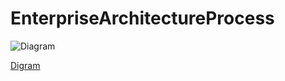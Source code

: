 # EnterpriseArchitectureProcess

![Diagram](http://jrllamocap.github.io/EnterpriseArchitectureProcess/EA.drawio)

[Digram](https://viewer.diagrams.net/?highlight=0000ff&nav=1&title=EA.drawio#R7L1Zt6tIjjD6a%2FKxezFjHpmNmWfjl7uYwczz8Osv7H3G7cyq7K6sPNXf2j5n20hEiEChUEgKBfwG09XK936byU0Ul79BQLT%2BBjO%2FQRCEQtBv538g2t4xIAZ%2BwaR9Hn3BfUeY%2BR5%2FQQJfsFMexcNPBcemKce8%2FRkZNnUdh%2BNPOL%2Fvm%2BXnYklT%2FnzV1k%2FjF4QZ%2BuUr1s2jMfuCBQHg%2B4lrnKfZl0tf0C8nKv9r4S%2BIIfOjZvkBBbO%2FwXTfNOP7UbXScXly7ytf3utxf3D2W8P6uB7%2FTIWHbO7joG7y4Bc0bVK7Rzf%2FBb9Tmf1y%2BnLD5MM22C8tHrevbOibqY7ikxL4G0wtWT7GZuuH59nl6PkDl41V%2BeV02%2BT1%2BMZ3lDr%2BH82igf8GIPQ39CBFf8e8IPCPGPAj%2FEIEfEG8EIE%2Bwi9EXhEvROCP8Esd%2BAXxQgT5CL8QQV4QL0Re4Bci6AvihQj2EX4hgr0gXojgH%2BEXIq9VXjCXj%2FALkcsL4oUI8RF%2BIUK8IH4k8iadB%2FZHzAsC%2F4gBP8IvRMAXxAsR6CP8QuQV8UIE%2Fgi%2F1IFfEC9EkI%2FwCxHkBfFC5AV%2BIYK%2BIF6IYB%2FhFyLYC%2BKFCP4RfiHyWuUFc%2FkIvxC5vCBeiBAf4RcixAviA5E3UftJh37BvCDwjxjwI%2FxCBHxBvBCBPsIvRF4RL0Tgj%2FBLHfgF8UIE%2BQi%2FEEFeEC9EXuAXIugL4oUI9hF%2BIYK9IF6I4B%2FhFyKvVV4wl4%2FwC5HLC%2BKFCPERfiFCvCB%2BR4eCP2JeEPhHDPgRfiECviBeiEAf4Rcir4gXIvBH%2BKUO%2FIJ4IYJ8hF%2BIIC%2BIFyIv8AsR9AXxQgT7CL8QwV4QL0Twj%2FALkdcqL5jLR%2FiFyOUF8UKE%2BAi%2FECFeEN%2BJHP9hao77MT8se7LM0%2FqwTsfmtFuTph7NL4buabwOY98UMd2UTf9m%2BsLY2%2BcsmZflD%2FgEPf99ofAD%2Fv3zlfK7QwPiB%2FzF1D5aEa9%2FaMOD3zyDw6eKmyoe%2B%2B0o8qUC%2FNW7%2BOJO%2FRfxBV6%2B%2BybwV9ck%2B8EtAS9fkP4Xfyj9Rvu7y3AcfPEa%2FgceBPLiK8TR4UF9AZt%2BzJq0qf2S%2FY6lvnsTwAF9LyM1Z5e8dcMzHsftC%2Ff8aWx%2B9jDiNR%2FvZ%2FW3AfYOez%2BcY9YvtN%2BA7StQHzd8%2FxHw3mng6FfE94pv0NeaP3QlBH7ryvNG%2F3FHHnxppj6M%2FwH%2FLl%2BcWr9P4%2FEflDtE6Hclo49Lf8znnxvyl%2Fcy%2Bot7%2BV%2FuY%2FT%2FRB9ffmUfYy%2BxgIOuH%2Fmj%2F4s7H%2F9xiAP%2Fu%2B7%2FJ50f%2BUP2Lbzx%2B4r7b5UECP6VkoD%2Fyg4Hf%2Bzs%2F0b%2F3u7Gfk13I38w7f893X15Gfh8Pl6n4DMK%2BBkF%2FIwCfkYBP2I%2Bo4CfUcDfPqOAn1HAzyjgZxTwuw79vxkFrPIoenNg%2FpZA4A%2BRhX8pEIj8HAcEsdc44LeQ349xwK%2Fl%2FnIfgvgVLuNHR%2F27O%2FhjTO9b1OAfOIR%2Foc%2F3NcHlPzyi9zXB5sfUj%2Fo3Gv6NBMt8yIczaSd%2B%2B2rjo5fqMD%2Ba8EvjQP%2BDKNABaHGfH5yK%2B4%2BhAvA%2FMzL0p8UG%2FrViA76IzTXue7%2FKjzv2jxPT4EfHL1Ye90AF%2FXGUnkcHS86zTO6nR%2BFTlABK%2B6Xy9FOYCf7w%2BfXi9RdHov60eCH%2FauTxrSp5iMT2Q4EvwaDvlLUT8X0%2BI%2BAPExqCfhDVd4rfBfdb0%2F4FWYZeZNkkX2RyyPz2PJyqkgzHc3L%2FZkNIfhCXWjPkY96ctkTQjGNT%2FeFS4w9S2ExjmdeHdfE1a%2FGPVyD%2BJTvhha%2F47y0Y%2Fo12Agj%2F2knkr1gvRH%2FhUhKI%2F8lx%2FEeC8TdNE796Wfhf7uT%2F0aLwX24M%2FOle%2FrXGwC9eFobxv2Aw%2F1%2Fo5V%2B6Lgxiv7iX%2F%2B19%2FAZ9tOj%2BIzqe%2BKUdj7%2FYR0bcnuZO0%2BfNccI5bf5Xr%2FBzmfAj%2FLlM%2BLlM%2BBH%2BXCb8XCb8XCb8XCb8XCb8QYd%2BLhN%2BLhN%2BLhP%2BZeE%2F%2BOvm4y%2Fhv2%2Frhj%2BE%2F6Df2y%2Fwtdxf71O8Jhv%2B7FNozTD%2B16dj8elY%2FPbpWHw6Fp%2BOxadj8R3z6Vh8OhafjsWnY%2FHpWPynORbY1ySCX%2BdY%2FJIMxP%2BQFad%2FvpCE%2FIsLSb%2BftoN9yEP9JhZfSbwvhX2p9aGH%2F4IMnm%2FP1vpP2KmI%2F3v2Kv7di5N%2FXqawX7k4%2BZXwD4EEjiWtz5jBZ8zgM2bwGTP4iPmMGXzGDH77jBl8xgw%2BYwafMYPvOvQzZvD3xQzQDzED%2BOsWtB83LX4t87fEDCDoP8h9%2FIfO49%2B1Cw2C%2F6Tzd2qUX%2Bj8vT63%2BqUnv%2B7byau3R3z%2F2AP%2Fy%2F07b5TIof2%2BY%2BcL7eMa6XEfYZkfPB%2BPIz72%2B%2F8PhC7r8fffbZ3%2BewbUt4ekf30a4O8E4dDfGU%2F%2Fts09EPLSLecmvx93%2FX3spDeF9fXJ6tDP3fS1B6s1PZ8u%2F99J2SxhdnD4v8e4r%2FLaf9%2BN9Xs%2B%2Fb%2Fh2Yv4x1yKy%2B%2BoL%2FBvVV%2Fo%2FxX19VfumPxT8bCf9OVfqR%2Bxvyvg%2Bq9Jxuuz%2FGTm%2F6XBB%2F9OItPfPPheN0d8xh8%2F44%2Bf8cfP%2BONn%2FPEz%2FvgN8xl%2F%2FIw%2FfsYfP%2BOPn%2FHH%2F7j44%2B88C%2BVvjj%2B%2Bbob49CE%2BfYhPH%2BLTh%2Fj0IT59iG%2BYTx%2Fi04f49CE%2BfYhPH%2BI%2FzYdAvq7B%2FTofgvina64fn8Uq%2BXU0hOfyzv%2FhFaGXniCgP7ci9G9b%2Ff66%2Bv5h0e33uG%2B%2Bc59%2BPVvmw9tjdE8%2F0Py%2F3D8Y%2BrF%2FfsfbRv7W%2FgFf%2BPmfulz%2B%2FTnm4E%2BPMf%2B2VP6LH1YNQ39yGfzXPuP8azN%2FGJF0UycHUIevyu8zyvIR%2FoyyfEZZPsKfUZbPKMtnlOUzyvIZZflBh35GWT6jLJ9Rlr8syvJf3x4d8Y9yrf%2FW91vBv%2FS9FT87j99fiP1P3cf%2Fkff4u5nVf5tLifxJl%2FLXPnYAft3icMv71zekfzqTH%2BFPZ%2FLTmfwIfzqTn87kpzP56Ux%2BOpM%2F6NBPZ%2FLTmfx0Jv99ziT8eyuRf68zib44EX%2FVUm%2Fkj37gD%2FHft9D7jZ3%2FYBc69rdy99e%2Br%2Bx%2Fs877V2yB%2Ftsc9T%2F78rJf%2B4gI%2BHV%2FrnmMh9dx9uExEX%2FZsyH8r0CSr2e%2FfHtYxDlEf4PJdxDizsdDQHTuUKqxACKfNuTxUUw7Y%2B30OOL144sqaNI7fxekdezj4HZnS1Z3DKRWoUiD9sDJ8Ou8FMNdKaBmuAJWXrI0jatpy1NdK1ESRbrlEHnXWhrb%2Bqmw5HFp9eE3BPWo894vtEHw5HF%2F%2BsCspDdfLjPSVXlDjBUmpxPhqTZXaoXmG0vEmKen3EZe3NBrVdPXrlp4ETRdzn6DqJty0MWR%2B9n53HyJ41gCMSJEyEkmpZT3yAczXXOehBlYJBmPGm8rH8piJlAFCUK0wFqiZ%2BlMQpqpEl%2FUJa10ElafB%2BXsmdeUSlZZRlU8yx8YKmGutgmIpM6EVE0T8HInKKq4DgK0JHcy4ENyCJTuXuwe%2FDRle9lmU9ZuEKx2RWkyT1q%2BL9XTGAyJ74YWSTlZnh8kU8eprJYtNbNen92gwosTjIcz0UwdXtbnteZGYArdy20yeEE0OdIisOBop87MHX1TZEJWPGWifPtmelxn1tPBiWRPHOAahIbJomq5CmFVGMhe8Q1j8tphA3G2kTaUXaOuuPWYz4wq2Us6Wwpyp%2FDhUh%2B9RbGFLrCBwG%2BYsjwy%2BrZ42RZmgQkvR4WBF6KHE99RxeyHEA%2FXW6bKalHk17SlOKhCN9nUU71gBWE1WZm9UTQt2xlD0bqePjlBX9b0kSDpquBQ5qCPqN4nAjce1dE2r4QcOHj0Lrd5N2q5gYvbiv3lwkOO2Pgd0B6NC%2B43KhzDIuitNWTMdRC6bc9DCWIJWih4p%2FIeXBu3E8tTfoFOftIFCgWRHCLJQwUcQ9TkzeNSVkgqq4M6N9Y0hyF9b9lPrZY16956ScXIjDfDdTkHG%2BhVHXDQCyH%2FDm02fHUuSNncmrgIe6dE7Qt25wNsFOOlgTaCyu%2FW%2FWhxLJESKeeVV4rqc1ODfGYPbBV3nre5QlvHx%2FzEXYOnGeDAE1Z9OOND%2BFA71IBrGrc9EZMR7WHf7EC18EklsVm1fDq%2FOs593JpEEmusLQ2EaK3o%2Flibi%2BDe2KODgIxAmhva1%2BxAcRVxPzQdNWrj85AYaHa5xLpjh%2BaiGoW11agkn7kNSTxqr4Jk7%2BS6S2HE%2B7sOtu18NM8%2F%2Fpq%2BG2ceEqX26vSWCptf8BvrszzmzeaIwsrlLm%2BV13KTDgPNZXeJBilBwi0pv7t5kBlDshVmTss4x6WPuo45o6JxyCWl5Zdy3YSB0xPdfXZ6HlnhHQnojteOG%2BWeYaed5XesQzrc6K%2FGPLlifsnCimzA8v7oByjtvBwaQ0vClqEVQk5%2FVo%2BGXXYuyOEVS1yu5DN4T3a%2F2Q8uj2xYTYtvkN12mQH1YThTzlyJRDGoe4Np9PLewsmhn12YZ08lAZge3AIsxMx5e%2Bq3JT0krHWfd7bNsskxw5BHIezQtJR7QaNDVjndbUTdh3t2SwRshrGMu5%2B3mkowqELY3U43LHalYnP78ChdmggYwsDauE2qt87slR3q4gF9zFPWPRqs7b5fDwuYP4bk2XE11jR3P%2FEZhWUxZ%2BLh%2BYkExC5FqDdZkj0eZbg%2BOL6i7ZT30RMW3UEX6qKyN1rGcRtAb49JvOgVr5a6n4%2FOoddieSUz04kasFu5%2FVklp5K1EwwKiWcGtAx7G%2FXc4FgAPCcUZ%2BLooq0XAQazYq5Jsd%2B68dQgoASi9JOm8qNUHLtO8LyDD%2Fu2At4IbRVOXew%2Bp64s3Y0YHKqA3p%2FSrpuGau8XLvC0hKVhIbxD%2B7KlugA8c0KIqf25XCfdzTlYYD0%2F1%2FpQIrYu74DeD5H47tnnTIAWAXKTPcnbY9Ltzv47SFuCK52%2FXRYcaoaiG8P08znFVNrgWZny0ifgOXPWy2fTwameur7Mx1va3tqJA6E0zMyWCSNtRxeLUnCC5Dq3whtVPycHR2LCAekqpOVmdr%2FTncBud%2BQUAxw8pVzuiGuI9U6wHboDL8d1usJNbnt0WtJCiDWpcZMpMzgFQ72ajVpFx9GTe8atNRKaRQgYFCsRFlrMdYWTyKouXk4JLHkL6iJTXCS8i9rJP8S%2B8yB2yMwIqqDbwkP8fFQwu%2FaukFo3mdN7BTimKK6jK0xopiLCEzFaUTHKCX48lCxkAPCzo47ul%2FhNukCzmUgnA%2B%2FNbeCOX45cVgM9NO9xLT%2Fv49APEAohzqdQaQY2tygVn9qAC7IEHHpYhdzdNu69OD%2Fsu7MmJlnCPbofJTB5dq672SuGuPbdwzqaRcxlwdwWvzf7yZX2k21X1UBGHNPpUadUkKKmFrud0uwsdHmzGubkbMkTxKHzKh%2BqMOXgAQfRV3%2Bq02PWMMzi9kwh9zDATv011IfstVXTX9bnNmMPMFkdGGyd7L7DVpAPZIgIXsmy7GHGqSOsTC30hMZTecM8Q8Va%2FjxvW0oXk7KY05h6MkJ2CjeCXIfg5GZwx0cgUSgnTHKjsBuThQwPU6zyMezsTZRxwSYcKKy3EucSw7hIJl%2Fx8ilxuzcEnMdLhxpfg6vR%2BUipoXgYoJF9naACnhUbVcoOJyLnceqMow6n9EW18dUKSXq8tVMeoSg6pI7vRBO81xc7wrsJa%2Fy2TGLYeOPP2p%2Bkp53dVVQ67Sc%2F6UdDnfpeZg4%2B9ZNfJU8jmGP77OxRr1VaEji3vMcDJlsnK4anS%2BhreMoaQMg94B46g5HCSy1fysVcw%2B6kqmKddMyAFf4IdlFsc9lfWxS5FcDSHyOEgBroCmmHwQRc2Slvk3nWkAHkO%2F7RibVEigoePq7srk18LGOVd1Bk9GS%2BjaiPVG5N5I568ELF8StjA7wIGnHSP3HvGpftrnHrJe6HVaFnfT0FRd7xBo%2FUmOhvPO61cf0AGmoH9Qs6k8ZBuYX6w%2BKnipVaktsJM%2BQdT%2BO0aE25F%2FqWiOQIO%2Fh8zf20eDxapdKOKaYZISI8JKjgrdjcWZJb7rdgT0TqFJayVuhd3%2FqxLOArG4UskFhqYeEyk6WSXsdzrRFaIY2JGfKgklswZY3t6JUbSy2HQQOGhxLtOFkjFZuXpTCxdhQSlqPnoDEwCeq0kZIHIaC5eShwHiOHiG8J7z6JfMjeb5f7dUd2z21tYYMLOUrp2w0SL0FM%2Bef9VcIoZTdShRpyuhQFifr0SF9LJtZ38tacZvq02k%2FLAw20kbQlSNZC0nVQiICUL%2BfqtEgOweHS4XIKA1Wc8gPP052pTouK8pjiHLeDsdA%2BqaE5%2FaBOnkzPsXmkvL3z6NzdJ5Zi5Rs3Eta8VuzNZMl4Fk8lip52%2BCll7irSh%2BdE5W0dLlB7C2tBjM5pqEOe5P688xAJRpYgcUAyC0EgyJqESf7C%2BiZrr%2B5Y8Nc6VOsnHdTimjmk3aNUJiyBnuD%2B4SopZ4uOP2jT48s%2BQtfCD%2BcprfjqdOappwpl64JJcEmJB%2BHTBMBYsb%2BXhyRyckof9oLSlnWsn57DEl4ZnNP1Ama9ZthJjBbr5yrdVOQZamGzrHyKPuPThlAe8YM4VbRxSMHpdZGm7aiGiNKeIJze4d%2ByceG%2F0N8JR%2F3eqzO%2BIf96X%2FnySyImf%2FBChC%2FpDf8Bae5ftyf881AH9EtDHf9Zrz75v9d7%2F56Xo%2FzXtwdMfHxo3d%2F0dpSvl%2FsxBNZN%2FmHIAlVcBces%2FIfRsKkqyfB9v9D%2FMiD2g6Q001jmdUw3df09PPbviPQjHyP90Ktqhf%2FOUDQCvvSAUM%2Fny03fX3YaHTYrQLblwb7w4Go8nEsxECDUY5z231CfqUU%2FYz5Tiz5Tiz5Tiz5Tiz5Ti377TC36TC36TC36TC36rkM%2FU4v%2BeWoRiP01Dse3bSlf%2FA3wd%2FyN330L6teQz1%2FvcLwmEv0%2Flvvyh9ED7C%2BOHvzZN6EgfyAjf0%2FsB3l9EwrT%2B4ug%2FuuJLuV5gvLDIn0TkB%2FH2tvnD13%2F3898%2Bd0Xp3zIhXm28ZkMcxwRz%2BMLIUndLB43IyUp8ozQ6scvyZxnUjE1bYW5g5RpAY%2BbxdrHWfYoIuoBr4zhoi8kSY1BbWx2EdEClz3cnLwiKcmQlE7SOpmR5C3zYGXRHUq3yH%2F%2BIUaPfGsFyViSuz6Du%2Fwnav2jz1g87srzzOuh38hmz%2FB6A0747TIsCkdX6g0uTpgynj7PnYdUe8L0urlc6Z8w8H4%2B%2Fwqj73D9Ff4Not4xm8PdmLMu80aBqr%2FC0jucf4Wtd%2FjpX2%2FjeRS8wcYYXJ3n9zs4OU7KDxd17OWkf36RIXmVSTulriQrkAJJHXy3SV%2BnBvKqk5J%2BNJ4%2FepYHh8j9gYNvt7yWQem8XVpO3%2BlZKTWTB3u85fi9kmSsUxvJF%2BRjoZo3eiSZnvTDhSrPco%2F0PG%2BTj7frvfGNPLkgfL2OFrhf2k0CG7g%2FnvL25QzFsGfy1f0Uvff%2Fu5iezByOWtD1GxZv5m%2FH%2FnkH2iEYDFm%2By9hXYnN5fKsqcn7rP7WANqOzUnowa%2BxRz3Wa9OsprzvkWIpPXnhwTWVhxX4588Yp%2BlEdl9LE%2BjhW3KMUS5zoNgh5bvP0L0XfOuFWPQ6qly48jsHH8WWdMkKX4%2BLdb9mXkm9CQFaP6jjc2qMe4xwco7STkuhCShNWwI%2FXJxvioMcZ%2BFFI3vWzavPWqvN%2B7mcmSECy8iG%2BMnsMWIbS9ePX5ijduzJkeqXOtZllkGh9MZhVMFn9YrCG7F6p0OKoxmEN1hOM1L8aQHJdLxa3CYWQIcWVQpLr%2FIU6RekHxeWgmKYCkyE2a%2BjxNUP%2Btb%2BTOk1Sh8CmpxTJlHD8sjrLsPrZ8StJBm9Sk8rvmuiHz3F3DEWGNHkuh7Ek1ZwlGPK89Z8%2FBz88ltTP1TooPRi6HPQyknnr4Xj7JgMkL%2B2wmArxhEtze1hs3ALCQTSKvap1NRELIQCUCMAm8HwuXgHnKt9K3rQcwMdbxGpGBJdTMKJxJR681ThtcN0VWYgL%2BfHD3pibsiomIIpQhQRbG%2BjC49tZzd7pW4OjUjjCeNdjfHabiE6vnj%2FRuD5X%2FOmJE%2BCMgrHWfSGc6%2Fo%2F8UdYNwvBqFs4DW7W9vElxqGWAb6XEFTeilq1R7Y4oyf8A38PUd%2Fwy4WANA4gqL0a9sUyvnKL7i8XeGp5FWjCAXm5Q5KGHAVYItPxAfyqUMDyXpFmsgLsCm%2B3sm1PX6sdg%2FBhwxYF3o4LAjv5fkFmPUPqVIK75XMUuQj6UpMJ3pOSavvOnA9co%2Fi8PwvO1fErirPedASd92CbXEG7Sig3QhKt%2BcK%2FublqyrYi01O7zh7anIOPbqyRbIIAkcH4a4OCqyHugeLoVAi%2BXZdv97kl6FbyxThxvZn82sGuCl%2BmUzbKBhXuoHkw2OTNYV2z0WUT6Gu3BJLiBspw2bhsfSMoKrGv3AnimBQZuIxus6b19YVZ3ssXHnq7EKZewNOhlQCPqcuxicMp3YmF%2FKc0Hf4BzHMIaGFSnQvVSZws2nsl%2FuAcoJXjBeA0iTGAZo1jAGKJOLz2elZ865GxrHqlguIHvSBvV%2BT4WeH7N9ZT3VPGbAaezhSDSdvjRJs15PrWBErR587XOoap4MrU2aOEKeJDRh19SP7Uckn70HLpaLl7tPyYaeboeSmSCvup7dxeY0ZEPKv6zBhJQ7SfgDMPJPwuRyZ4QYPHIfBjsGPAyF%2FPfvdm3iqB0T3LNmTXH13O3KYz%2B8HU9uhou%2FImylSFPTa4mdKjmwuo6sPE5u7wD8JtvqW%2FcBqPbF0HXcuEgx9V1Uh46HsY401W5ABqstkQeuZs9CVKwop2wwatxs76W1AkxfMC33d8f5MzaTQD63FRe9K8GPtObdH3i13hhoumuGwp7h7dHWw%2Fl84fV5fiRHIkdGJfotRXiT5s71NMPNHehGVZdN8skbcrlfkFvh5XerdFbhh1pi7M9WqcCbKNcSaa6ua3sShPInxwQkX34PHYRcDmi2lp%2B%2BM8HWHKujcEbO5FJPR5jRDo6DibO9C89zYcpXE9UxakPXwTg0N2Gzipc58t%2BfSHSwSzIXQuxAfeMN4wxId73gS9OD4KnFnMenLfoWPABlEf1il6B6f%2BkjwMqlbe52SqhAVc4tCJqS%2FkqQGym7U%2BvDxJb1qqWu%2FjW748NY5py9tF3x6soiRSBIcVdAxj%2FyoFIwlwBD0neTvql3Mq5%2B%2FwCpqZKyKdJJ3jpIeeaMJHSqf6QEjW8KHM6IQla6E%2BM9MuQn5aGRteRCd3qZO3t1iop7mGsDHqLGDJnLfhST%2FO7OzSnamCqMY9PW%2BSVLRqdjrChTTNqAj%2BuCUxugKPwEKLw3%2Fg3qwET8Z3uAoN8FpC3qFktfCUSwjBFQ4dD5m833vkxtR3e3oQs5TxyXTWUupWO5M6Ct99ntk83ZtO58sJCxN4Sz3YO64fpacIJS64nsb%2F%2B2ypqtETQc27bpfA%2BwjI9msfrZZoRAgzIL4nR%2B1JTOnb6%2B9coZ78H6%2BQEfFJ33u7XfJ6VddL2EqNaL7J%2F6DpHfiIjIqXRDzWytMDCzL5q9qBpiKEMaP1ZQl7M7hJP0bbU8MkIvWMDlOPOuQDJYI7l73RI8MQv65bcQxY6eh%2BCr%2B4tHvm0Tx278FqiVBlhImitdTr73x6u4mpwP7XtxAJrWYHXUVf2mM2V5qH6h5z4QINtHacJggZzR5SPo4LGCdvLdSLeQ9SvCkez9PMjqxCjSIWdN0zzWZ4dxsuilVyeT89gNQh0nOzwZnYKgWedX8IN28hBSiNjI5jAmd5dOesA7c8CeJMPdL1MYtPYk0jXSjl7TKpanud0La%2BgdRpyZxzm%2F6EwQuEw1Z93%2B6clYWOyq02ch4GiKgYG7VHwqlv2jKcFcKgQucc1CseqyGW6KfIIPhp9FD36OAyP%2FemOmt4Twc%2FmBRf1fqM1VaM5%2FCQtZflTfdS1J4f2reDQInDQtU%2F5PlwI9vrvSbATME%2BUnif2aVRo0ZIOPhEf%2FFZKKc30XZy%2B8AeDolET%2BtZSdwi8hP4zsLNz80gpuHCq0jVHKbE8lUBCWqob%2BFyiZiWtwC1EvHT0wLH2ADPNOUotOIfTRO5ggFpQprT3OOfe2qu389q1xHpuAh78ocdthPCCsVTeu6aSEkluL82qkxmJMctD%2FXxNoz1EUu1n6wumq0AudYUprMtwwUZy9ZMqC70jfShWTjXy7lpus3vdRhY3dYzycycANgHo3i4BSD5Y%2FO%2B3oH6QHFSJ2AHfuwaA0pmP8G1ift3DrTh%2B3hJUI28BXzxtEtcaBX8cN39O69XGUoMkQyf80WJ4irkwKHKqNHMX%2BdvF%2Fninx2WenfoZ4pc5MOrPq31b3Y4e1jv3PGz6BRpsJlsc5ahH97pJlhsfju9F%2F8w8E%2Fr%2FfAxJHvimKYNG80vTVAs7zgYG%2BLs7HmHLd00iN26Om5h4nblJKP58AszJbBAvN4xYl3HaQearaofcuao6qQ%2BIPjOY36xscAuyl07ruMGdzSzQl1S1LDoxFiPGQreTutNGwFNYM50uFIsXLcTpCQBPTTAOXqTpLkxd97ARDkWQKR9LgTNy4UP%2BkBjPm6ig8miaeeFZI5qK4kBb9omovfAoZBSLKOrzcZiXTP3447cHtg4Ue80zSTa9rTaM%2BLO1xe3KPbZXTMoL634Cl7cYPVpW0bFxDMetWqVijDI22iWPZFmZiFRwmDuz9AuaeYKspoveBGQWbYN%2BnBg%2BPhhQ%2F2DHwsw6%2FC40w3ZZoOau2sc2KUv24u1SoCOO3BduYU8ojTEsopkRTTBMcWFvsi5AZwT4DO1EwJtUU1SxyQJDGO92rJ3O4dsRyvXM3vyqVyel0whQPwOQ4B8hpkA9AqXpzTZWitcL4%2F5MIPsMwUdI3oc93khQZvT7aKe8BRb34oELHwI6XEZndTCtMa2HhY5YGDOnGd40zalc0LluArGizHazEB1jT2n9b7UTgxx4g%2F6BMVMl6H3L9MemD1s9%2BaiIXtydoBwTgIHDXee93aOxMqBQh%2BygprW2uYrmcdBpk9gjT60x8m5R4jkhHLeKXreggGfLWcsAhAR%2F8wCDwEZXUr86MkVtwwLrMxhxPHePN1Qm0PYr8X6cwpyCePckEJaNmkqRWu2Iu7Vdx4qtqLeca%2F4Wrg5ZzXZ9J2JBWVV26CxwB7RBDssCBpKZFv344jm4OQBJQIVdtxxU6fOMDlnZuvSr9Qrlj4981JmGbpa%2FQywsa2eKcyj1EeqYCLpmukrb9DT9UZ2XTjPIsjG2lunb7GI9mfKHaWVQRnclnvNoLaIhOEtCR0Jhms%2Fvl7R57TZN8wO8NaJxNSU2Gdw8%2B5tfrQmGGwjCaMz%2FTZqq0IMw6tvbvtQ0nEnLvp6twr8xvqrfgjNmIiZizN8HAlx0DZ2EtYPtQzbmmO4SFeGeo2pXT6KUNdzH9RZSK%2Bkgr2ND6WLQxMAzEtLnKEB2gi9UsFFy8LNe2Xypaw9ChFOYu0CWRfcXM90VuEKWeidnW%2BXRIRbyFpm2d8b51QHwAMF5iCMWqFIag1nNolhxDkyh6cJKio93wSvI0aiFYLWDDEumHvWhWurHFfXadsVIhqgI844wnhw5NtPY1Q7w28OJ4vJnava1ncEJw8CF2llO4ibNBwcd7NZrEnGWxm1cv%2F9R8yfgY1BCNDTBwMwvRxR%2B1JLfEboLW031lPi%2FZvuqcMxO3DUlRal%2BPoIvGCdFWUWigWkVcQW4cDjFMuMkEoFRwLicUVGH2h1GKn07TFsTFlAcczleh8NGYtnTBF6lXzfhtMSI6jltNXXWTqjL7LPBR1lLLR96oZy9jJN3K8xl56ulWKqz2rGb%2BWcSSsdO5V6kcjnxa%2BoANnHAoJXBvmpvHVJfMSInpukKuIYiYNQl4%2FnTC%2FnWOUbs8JKZoR8D9qZuyQu%2BXeSOe0dNg9QuocLmbGXXo4Ql7oiICuvm37qpnjf6MOc%2F4Fc%2FXTV5twBAEzrblxo7m6Oo1M22x6M1SKzIf4AJNHHNyOUeWUz5lmQI9VI86ekoHeuCYxbCUvJcmhRS73ND2eIcGj0PRXLYlrmsaKnhCeha9lDuV1HP5jviYijr193ZQpy875JSGbRVGcpPRxd%2Brl8%2BWptqA9dX7eyUyMEqzdbjPdIg%2FSehQY20SwCIjXbuudAxo8euna6UXLaKJgQ%2FFSvg7mNYiEtk0CoUGblCOIIPe%2FaDLqFVq5ZOqJZzb415x4zAzP505i5GqanKuu1aXIVKApq9WA2TvMGzgAgJUusbO3M5VZ%2BDPR2DR98ewUpr3%2BIZlZToHdn%2FUF2gNYTAr2LzJF2WuXpCKsqgNyM66zZRkqjQ0%2BXy4bCtvmLdtxImy73zadJjydo5ypPgH4q6TUNjWbVc1pk8opPzMJA8FFbezw65ER5z4pXy8No4PP87nNPqkrsSVEmN84hx8Z59tau7TpjqrCO8jQBO8tJbX71LMuSLGe%2Bq%2FSzb0NXi0tDEfNNslGOA2NVGe867wCHG%2Fd8BqAvKrPpeRUhZGKQrTYAsSLcze820MbqJE3qAkPptkAu32wg6rCBji%2FbECjBEixy5awbpZeCLjxlQOd5ajAMI7TlMwZONAcJ9oxkHgAZ26QFdBqDwhe5s2gDrdpQTa%2BZPgoG6sNs0nJBLgH509frDYCu%2BnVpL7dr6beyVlvL3qTPnrhe2Uu72Q6TedjGN4j9xBs0LMRj8DvKgVurVqhz1WJq9AEGnm%2FhwCjkjVxetYgLH7I4hYpAYOIwTA%2BOBfpABH3I1MPkiqnYULw5xYq5Kiy0wWKa%2Bo%2Bx9NMRTO%2B3pH3g0Q3c%2FBbhs%2BARFMbBWmgb3Qu9SMMTi5HUjaIClFjACiR%2FGl2nn1iEiM2dMio%2FYBHq7hca3I%2FmFQehliEw3D59akLKbaph2cezgMdjIkMiX9gAJAgedTxug1VJZnBNlZjbrz6ciOtxUZW4Gxz%2FuNN5oQuNfW7R4S5kxYNIcFlUG6NAsWq9nUVPNQbTSEwVmjRfSDQb4zNaJjMl0jILmxIp%2F9g6XosaDo3e5n1Z6RcYTcPpEB7BaZ4C6mSXGFa1cT8nfFL1gns2r%2Bsu60%2FothPYUqqMckAjfypQwLKpGuiZXl%2Fjd8%2FnXnlDTbk9U27pVY6WvHzawOGZTf4CHQMZDyLKxa3TcIH9BHQFCMIS%2F6qDgcXzumIOPO%2BhldDXpD9SJT3Lq4rsKsYJWZQ2HS8YAnsdJ8FQeFuRWxvlB2nSLmSRrLs0PJbRvi7nnsa9hGUke0q2aYa7y51zvw63ANKee8%2BIU1v7xvY8xjXtWcL1KtVnEPa08JzDm00upHpPYJ4otqvuBDof65JO2g%2FG3LJsqPqcXTaOcXmYxxNP0y9TggQJ6jQh4oCzwtexkmxNYovnZtDT5Gqc%2BN7RmihfLFzWZNkMXf4BsqiTq2hpKS7vEWWfCEAy18%2F7ZbqC9IyGWsfdlLPzInXCVVtysv2xME7ObZ693TsfwwZtqp6hEGcADAKP%2B2lhkSBZhIaThXysPUH%2BmM%2B3VPHOHb5UCXojXIJrdPEtEESMc5fl2q2PcyNl7163Q2DfI6M9N12mSZufZhSzcXLxB72A0J3oqE2N9C1YSaj%2BWOTRKlDmAVYV7rgsVQgvY6GLb9gXksrt6wXb1Q1SYcW9lmERz35mIMMYuTM9WKi8KFEWVO6hB%2FjqMu6MkGAgEgWVqClTC6iIYa6dr2%2FTXX0yQS3g7ShBhXywxce1c0o5hQr7s4dmx%2FE6MOSTXHFRfS6qt2d6OwUTGv4PDjoVyJ6q37erih5ieT803Dad%2B53qa09YMewiVgYqLIo1rZsHvtvH0QOEMkILrZ6sAPCcxCAAFtLa58bWTyeuviunqskEDqq6OGohqEJtuzeUUXL6uNWWS9LgHWEyB90vtWVq66BVeMIP3wDDRxfHeJfuHhgilYUPDouegUDVQZ5V2105Cig4Y7%2FdYGtDb8UTGfxqtSNhtYt9q5Wd4GnjUNPsDbiEmMVlaNmGRqo9TTi8XcAzTCmB9MkyDsuMCaHQzPJKUuPr1Ysdv1jpU49cxdyMb2jy7lKzJKMbh99MU6TAH1Mh830FjKXJhWQpgzUFSs5khqPsjHSE54327jzFMceccuNXO7wu%2Bpf10jcPO2Upbbk%2B2JRGM6jb9uQcGC1TRlpq0dgsdwiU2YR8XSstv0%2FnLuzvB%2BwOLPVasU78sNaZiSLtaTGOU9aqMrukboTJY9bGIcd2%2F5aPdbgJUXW9PqPHPEA1zFsRNbKzu08xK8%2FjTGNMEhQQWN22gdIej1O7qqoUOrkb4NG4Bv5gMv5NHaj743QdZRIGn76mNZ6Vu17t56hcQagGhaV9v3kQ3GYlwWChyQxt9TCkZhVzvyp38WLO48P175K03nK3si1aNqP0DOGWGeV2t86%2Fy%2F16jnm4fLThMLMVfy3mhgbQQ%2B52zqgtefInTMkzuqzpigX8h4DQavt4bs%2FO9S4NVlaa%2BAZn0bWy8%2Fehyt1Ey8P52mrLWkmit%2BZL7m2nFbqGIYcvl7I3L1bdsx0nAA2Mi8%2B9EnzuPhZJzEgPN2ZVVQxdp0Nw8QyQmqdnDF81%2B%2ByxnQbukBRkgcu1iL5crtUyhHE17vwgPx%2FAjDmnT4SgWE2oceZLOJ9b%2FDDUzY3kdgZv41DcVyg6zd7yXACY1PiMfFn1MdoO3OJFkpS6Kktm%2BiR0%2FfQsnyg2tqcCbM8G4M%2B6SwB0k4zEs1vYNJfLaDvg7pY80MpvK2D%2BbY84HDWDAOlk6Bovz6h8Ix5nqg8Ked%2Bv1u0yNgDUgp5ex14J2YOS0V5n7w3gsfjOF%2Fdz5mTef2UbewB9zOIruy1XaMvfOIyWzdzz%2FmHP7sIFqUuvzZJ%2BFBXR5SsH15FBacUns7ex69RtCecbwuVsR2c565inY4w94b03Elce8p6RBcKrkloirAFVXXnB2MNAMyVabGVYzXm3tI4ZctNGGqB8szh3Q26uU1LvBIrxgmqd8KU%2Bdhd9qkPh6tZeZKW02dKYws7hqJW%2BRYh2mFx5a0KF8eQvAeVL2Aps8H4uKjV5bGUVd%2B7LjKZ7FIKNaV2Xw33htfSwdOTTMqklG49AJVXzhkLBuL0N8sIh7RL794dpeQQLCr2OQlRoXE4XZ6u07BQHexnL9XCyhg64g8%2BmsJE2u%2Fbc3cgqC0U755Z74dSHAjlOu0M7JpL2%2FOXx4B0TSEWklnVa4k%2FP3WWY%2BgFfxZEjvLwQVku4NH0fj%2BIFpPF8wOdQtYOB8C5vi%2FskVzX43T8saccHiiGR7lVzD506xLPtGdX99VyM4LDdRmdy0VSaNLyTs4B7p9OLPL5RrD9QLB%2BB1C2pTnnu1XDRxL1m5e8R3YDy6R5zyzxk6NBo%2FJUHlV7kQrkUqmKYOHpc9%2F1yTJN5nYdDKVPokGwyYVTkBX2oyIMVRJASDtqKQFNFz9Y5f8wMqCueCgSSBefqyvuedOrwqM%2FNyHbk7W%2FLL81hUMcBofuZHAKi7fDo1rotNRUreGI%2BFDPAp3yBsWfPP9AZZArogkiic8wfo%2Bc77ptGaVb7IWx71U%2B1mCVn0Mk37b4FMWJJaehBlBJGZ7Zld5N7z5xSn9NkaOP7KS0zXfFVMd6WFmJ3SahYzzEUs0MfMec6Z%2BzpVFdLiUYBNoie55lLTdcPTRYSK3OF2g9R6XyuA6G%2BF4aA%2FiYlIJ4xlukWiI3r7%2B1T7VDELQ3J1vHQ3eIaCEc7cYXmJKXIb36ZHlMyKQXRYUsjriutsn14pxbTM8%2FbMLiYLSFXTxn6SClo%2FnBL8DZrS0Yf0uRRkPmaQaW51zR8zFW0ljo0Zsgtck%2FNYantlnrq6qV9%2B0rNJ3q5ZYpSMUvGCdrTYSLVM5aZJPkm0L7Nq8WZw0ORS3gAP2aWsGcOisHmbC4zNzI0yFV3bhlFyamwH3NqSRlhwxuNL67IocyLzKS%2F%2BWuHp3fGkch%2BN5Obf5gsyzFJXTZgs6neu6awxE2uDUtiUObgcF38SKTB245yLeonVCehmnNxejp0kYFLGpA3n1QXrOZg3YFrXiBcZ5exFHr08%2FA%2Fucy9OrKwgVHq06rEr013u02DXaQjlfCMDwgbF%2BXT4XEjq7vL4M2GPQk2HAXiGgkZ7y3IkJXdO4x%2BS2vnZEl1qNfWJ%2BXS7QJcdD1SEULb6P24OXOJqaJ2gVHUdSPubGyk3XzYfQqUOKoCsk4%2BrKlgFSKgrpfVbtYbVtNFRTEBdGlmrcI5AHmbEu6OF2m71jgRjYb1LGIjU15irEO5BTsX5E3NQULN0gArVHA9lrUWfM7BcvE0dyojAdLfia9vxM2pkPSeHo2UXN0QSu8qM3i1ziMr0hqQpTwcdHxoFXjq1MC1%2FhBw4iC0L4KGKkJ8S4OKeyrt1V%2FcYqU6AtEfmT%2F5dz%2BSKCjVyd7M7mm8loJTmx6P4ssAOG7od8LIPxQg1tRF75chUmQCyAOvcuwi324FbOC5SMBw0DCAJXdNQQMzMvUw6%2BDzBN%2Fj3TcuoWKOvHd3vpTsyvgpx6x3TDk0roXG%2FQxD4lHK%2BIYcMwL%2FYEEoRvI5IiDcZKq7snCSmsrOVT3U5MrFOD5CdFYzN1cRtgzuq0MpfyWy4SBTFliaRXCz9PApszS%2BRaG%2B9XeownPn4cg%2BdnsEixtuoTRlieeh13xeZyHCmwuniGYjXn1xsi8u%2B%2FTXcBIyuFXH%2BO7Pq88PHRFcOmBWspLJgMN8Pzw0n0e%2FPD5oGPfsVM2PoGbOxc0NVq8wUeZYLOYXA8KMkseKpzcROujImJUHGxmQtVPahFOZW53j5nOxZxvTnGJmedGhD0mnV%2B7G0lt9cpBoZglUqYeAs3BBQk%2B1l2Y6kGbtueyT89j3ZsOxwoaTTtoMqH3cs%2FhUxLYoypBqd9xob34qmh5rZcVs1JgOob6AjCHm4w9HuLixB0fSqB6TBVQbpZh5lly1Radx8%2B1ZimpZWzlAC6wDbW3kHV0xvUUYGvu2PzZ8KYC6Suj%2BKM8Llfpm3bANx0U9P0MO08%2FyUWExGsxlSNpjhBYZFrOQW6xXu94k%2BKBlvMU%2BJLPmDauNH%2Frj%2BI5uPVEf1jhaVwqUd9AUosb0oCoWwwC8dEMAk%2BejBbpoSi63QOENzLfD%2Bt5AOn2iWxf7Rye7Ysnf1Hg0L7p33PxQYrWFPQQufzZVpJ61uGu%2BWVDbNyrAWS55KFKq2m8X6OOfiV%2Bfz7LJVKLdrXGzQ45qRaC84Yyz3X1OVBdl83gx3QqNVHBn3K8SGR4XkVw7AcDySiiP0x61voGbp9IpUCKZaY2cMyCU5pW1ORjuBl4qzUnPNIxjQlpVCshy%2FI5cx%2B6hPsjx8GpawRQ3nTA5agIPZ8fvH2XcLYwBOk5BbncPoCd4b1WshKGObcB9ZW%2BL0K4d4stF79r7qiHgs5%2FzObmQh33S8huhq4%2FaTNbD7oX4PoouDv7Wv26PdEYWFyrxsOWhv7P%2BCMLrfX5by%2FLnvOU5rMRYWrU1RQeDrzTBhDNlCWjx1g274mryolVzNoYj%2FdtaEj3eV%2FtJXzJhLwt1BQwmNdfqrjnqOZBF4i3u1B%2BzhrDM8oCe63kcJUvmbf29EsJtlNprJlrNnrdfm74wX5rONpgauVemzIEn0unNY%2FGGw81gjb48VG0ulkB%2F8fjpVHGWB55JCyJ3Qy8OdTVkzK%2Fja5vWTT305uinpQCMrCVYD84S4rDoAV%2B0WH7ILVKZrbk49W7b6cXhWnetwDVW23V0a0aOZeHVlRj34Lx7KzxfsMoBsDInhPJncXp4M6M2B%2B7dFlV5j4zR1VEfnYsu1uBQU3B6klhQvSVwVujbM8Ha%2Fwm2U9GFGe1jRsbUTgYtKmUCR%2B06mCCbCnSMq3P0a%2BOKYqAC4ENvDMpr1EA%2FZgisZYbHVMRrmpFp8eg2C8geEidmZN7larscv814w4yRn%2BAVUuVr76xX%2B4y3zdTaElJ6xxuLEJzQAAUF0FYNsGFhrgV88ycBy3lMAZipnbJ4orTWOuuSSdCcAWTDisZLBNzrbTUbXeia017LaLboJAoh0ha%2F3PNS7vW2kVgoBW0jRtRVaZ2GsR%2Bg79w7cyDTUQrtApuqLpdWUubwpmnBY1Kk2Uw0Go7IjZvTU%2B3KqYNYCRNgt0UD5oB%2BMwmP0Fdj9Wej8x8T4LBGiNGiOoS7Wdd8B6GHlZKaXJIDdugpT92mmaXJ57Rgaw9wLrbSG%2BIhrFCHtelIOjnMdaLmdHIZMzYgWrlKsU7CTaC4MDYqDYF59H2pMSjVqLBvI8z5FKYCNUG2t5DRSGLPf5g0yEEMMm5UUGFHA8ZJl8LqnJ0AAKu9i%2Fv2iL%2BbZOfjPQe55bnW8%2F2r5Ug3%2BttuCN3mqeXHTGPWIGl2kW3O0HluTR%2FXhaUpvQmuFBJd1x%2BtxLNThKixaSftlb05TR%2FOuyKyxsCICPYIxp%2F%2Bvn7NDlkaAQ0ne3Tj57S3FmKZ14dToYCrVRlbPDSrOVzizuKIkHPvHHxL4rKdkUNO6Q2ZUAZ3PP%2F0JOmzGCEEktvaEXpG%2F7C%2Bt8dud6MyG11vte0MvLsNFyFrM46aDqZlZ6PYEGKhsWdPHyYjBOlYFIOmiL7dMFIg9Foz62tzJhdFs8e06DmNClEmKdEYlOsGqhtxhgpKsRe3uRGaTb7ZNwk4zUng7l9YqDtaTq7%2BolVMGudIjXOLX3fpKlv%2BjddkoMOTq4SpeMLcbIYp%2FEBBbodZkpdOOSamkRV9Wo71FBVPRL0ucUUoZ%2B7v1ZtoVXXPR4Bw2bOvJ4gRLgh2OFIuSGgSbw7P57Od63wcFKMFtvYOcsc3n6XpoFCz4FilP7gXvgiu%2FnXNXZtWS%2FGYQd0zHN5jxxdIJGc26kwk5%2BMs5%2FNBa%2FdvJxcqsdqDNQ8sHBlgafkeqrMh6uBjEtO7WoDjxEJry7skLTRl%2FX1ny3k2biO25U0uBNe6UC0jIp8Rqohdt01r2q3kqdkvM8Ii0nw7I2Wi6EGCbfBsQ1njbeKXsgXvazVtEXC%2BL4k7c3JOr66szpI34I7sblYUy4WY4vuyBxJsJcmpNufL9a2ICF8lBNVkiB31Doqfwxwpb7MH9VbofhTSId7hYcDNgeIyXO2kD5TvVJ7mwyYLiLeKk%2BuxC9I7NhAV3s4H5%2BazTHmY2UcJmjWPM%2FMtm%2BXDK2ilAX6%2FEPxuHu7yCJI3idA90xwUpF4zdBxVCgq079fCpcikbsk2QNCVwhN%2Bw72r8hxwJTqjeMFF8UwCQoxgwPSbLGEQ7tXKE5EoKTNFFB8ujcAHljGnx3gF3dGyCqnkppYsZpvasEO4M7cFUhQKzMWiHjnhC51Km%2FeYULG8f5BDfI7ldAJcrKAtmgCnVBO3MzZnXuHRqcrnlpyp0bHSzqRnFA68EuAPfwDCyOLdvdi1PndJ38bNCApsiWrYAjUGeV%2BqWs2X9CLfwkq5C%2B3QFlq5WrDvy1sfpxTiGkveUr1LLTxhBB1rmvgoWm9LWdJIigvbG%2BRwgbFYFo%2B59MDW77KQkGS5yjt%2Biq5q%2BdV%2BVbTTSningcH4vDlLxUDQU7NDGLkY9sOaQdTuhv7kaxwgq8I3A%2BX6fLBWAVO4bSKe%2FAovBkl09kW5BKokz5RLsmF0vy%2BnfhMdqlTxex0ixqSrFgIZCDSVfFDozzIREf%2BsLqprNvJn9ov5QPn5yUI%2Bqr1JMY%2BvdQjIhxTgusFIzj7DoUIVBYSN5LlKNoq0S6aMtIxyqngQmjUPDlZSRLEUg6A2%2FnFoQvk0J8cHVyD46W8kjP64aZr%2BzObn45gNUaaJVZy1lO1MvO2IVbhdGPldGHlhyPgzUzZK6wWQEvGG81x4iMRYwg0Fo8yaDCoLnnmBlN3uAbQ3pL%2Fgu%2B8P%2B0KRrMn6thc%2BIErLGheqC4TmcGdyknJu32cTlV4QwJEmU1NiAofHsBjjKVgVN0gnzWkoj701InlnBROHXabq2RiTxXWLhxqpOKTo8bo65nGBdKPBAye95iIvujyT0%2Be4JbQJpMTUAz2DDVTszm%2FRxdWZuLpkXDRbg%2BAU2pGZ4xKBn0S%2FhR2XHqO1uCcnGac1z9W9IukuHlm6ZM%2FAOTKNhFf7pooO1myiuSBF2Jn5bCRMwJQ3%2BKriK76cGaKND6pFLUIXvO%2BTgsTmMUxJgTQSr0ThlQsl%2BoL7pnmlC2PfcDzpE6ID79rgXJD78%2Fm4Tg1JyswyTC61e%2FckIM7lxtHtUCKfa%2FoyIu5cLRcvlgIrJcozJYk7o7m4002J16PLfEPkelHhdYErUebZbJpg7F2meufMe1vvexadykpcOI8%2BFxcNL3sQbgS%2B0JoQspe67TLU58Td3u%2FvrSGl7wXO6sffDXWBrOPMQ0uiuHbcE%2FLlnhSgf3gYnabpcgGrOFn3u0oO2ckpU7gDGX7uEtihyfS3FFk9eNGGc9HYOLqd3SDkoalQoahiwvv32yKaIPGcZitgxG5c3dtcoQrwCM7lIzdraVPYFGSXKXGiDHZ8C8YTy%2BSKj34CGlKQyIkkI5QT8lwv96vFCIXKRzqu4%2FNqj8of%2FbcEbElOq%2F8ZWAypOhDOy%2BXIwVOzgs2iZZ1b%2FdH%2FNgC8rV5d5pkl4D7pKe0szZMPEwesi9gAp3lggFm7uNcu7CfORszembn%2BmGaLuIAcVdIdZpDpiyvSAMDXlphJPS4QV32BSJHjeQg80%2B82VeWrIssOahZgc57kDsXu%2BQk%2BXLnrVUtO9jyuTc1KgRTjHAgzqDTjLEFjl%2FkybaE9DARqeQt8h4wRERd3DEMiHPEBeDKV70Tz8yS9BwFNplyQevIMj2zE8lTu5MlwpY6TT%2F%2FCg7mtX3akkkYr4QfFLGZdw01hKW7nHP6oAEo%2F%2FH8nCNanjGBO1hwOhHEdbkFv0oSmbacVtSlVouheIrmZ1SmoH6fCjfEdMRz%2B%2F%2Faua8lxHNl%2BTUfsfegJOtE80huJ3kjUG0nRSvSSSOrrL6Gq6i430z3bpmZ3yejqEAHQAYlEnpMAcrNbl4KHYRejd3x0jDDxyEyev3Jnu5LBxVlIbJ1ESU%2BjD2C%2BjbdXpHvdbMiSmntxy%2FP4tXElegbLQBQ4KFfW6PoEGw7jluMBl9BmrW%2BlYzpLDFRjF80KdFlCWgOi6zxInIyR53EZ1Wtrho8if%2BXQlQ3VhY7RMEU3wC187wfMDmFP%2Fjim3apzKPekEWnEIZ2%2BapWYArZz6DzYwxzgXme9cF85yXC3L0eBNbSiq%2FI6IZzbm2N%2FltWnQ18b3cvcq86rzw9tbv1n2fP79errQwce1y9FsuObAqpqGCRNPhygJbl3j4c5oMZ86OTwdJic4zimbT6eroAZM5dYfylAGPeDZZ%2BKQIlhbOqnswG%2BPhQop8ckSLga4pfLv%2BRfq%2BHpmkRn07f51858KDD3t%2FTN9WAEvF7bxxeljs9KQI%2FvrO%2Fnm1xL%2B%2BFDBvpricG7zBnXczLnX6uHAumzO9wMcO9EAtdfr5cJ3HR6dnmSgZxLB99vcC1Bnv81e9XeL%2ByuxPXhKEDFPt5%2Frl7gOzfApZfIEMn%2BAn525vjwhqj08PaGBJKz5P610l2HEwR2DKJ7%2Bz4IyXQlCGL1IHSjQ4CTDXYXo%2Bf5u%2Bf520n%2Bi3y8uk33658k7O0dqtutTsErPORXIL96EMUQZM93noDM6iY2HzcUXIND4Pf9J7gVMJ%2FAZxgc8fYAOzMP9KPkFkBOzQeb8G%2F9a7%2FI9nys7nJjXF8cfZUYTwdxl6EXBS7GYzM8HJubTb8ocgkf%2FL3PO%2FNA8rVqOI8fArSZcHtzTHikzDVVtTT6oqOD%2BXgND9B6Kq%2Fvc%2FHMp1XdcxrDZ%2Br8BqYnZFEgjsNBnK0d2jQNKfv0ag4ev67zQfdEX1Q1Bd%2B05mrGvitJrbLTeqSMSyru6tmUnSspXR8KPNzbUXZ0JpzgdWvWj%2FRQNIbFbxkwuY9mxjHPmo4%2B1OKQUYmXIrx7UHzpbI7FLs19x9nQAnwtiUQxd8xu3NHVVt50ifDQDIHCj9WWSXdrWi8AEBUKWs0SwvKFglq3zLCf7QH7pgEb8xQIx9DMI9G6tgzvOiTOJuvwdq%2Flk5Fpo5Wv5YbmSx5iptBom03R0znH3I46suVw7uwbtQ4DZ2dK3M%2BlrSLPRkMdyJhmM5OzaXil0As2p09VgqFTW%2B4N3yfc0VEHOdrfJSZoBZ67K5fbtTLnKrN7yws536Xkw9Fy8zH1DE7C0cBlbh7xkH6dMU7SrxkQoYNl2b3JnNOWyvp1fNRR3JoxOZKJqjvU%2FUnATy28P2uZA41IzXs8a%2BfUDT7Ex%2BJIehmc3QLdzFl2rI9KGtWqpbr0JivyQBEMhI%2BKk4GTR3w2pKRbKqijcZM5YQLKAViH9nCtN8DtmdYcyZylNVt6F%2FlssofBh%2FI1GPEust5FTYVxW81HhVSu9CE2GjmOHAbYd1YXJwhsntKQPxR%2Bzh4YY23IwATF94JQYZK9ZjJfa%2FtpP4mBnut2ZaoOvd9WRFkoUjYYUkNnWznv5gwkLy2TGf3z0SmH0Iu2G9pHTyy33g%2BsyKiMpQ8Xjtmu%2Bd7yPQHNtOqya2swB8D2kc0etAEdmM1py3K5eaVWCTGpg0Nn%2FiYZRyTP5R2Hw3SajRbNHQdLr8eM3wHDJdUROt2pZKI%2FcBw%2BME%2B3rNyrK961jRHFpC0bwqMMJ%2BWR5kNTaBVFDyy2yvb8FJY5lxUqE8NXT85Z1eyPJoaKuVlSsantsF2jYIawsaS4aq2rVd6nuKwajcaqNGo3ihmvgrMNWWiDQyG0L0C1V%2BWJO9aGS%2B2sjFFlGoHcA3%2FA47NIiT50v0Gd9iTvQwPoIlRmSZoEntCBJ2gGHgebQ2MZEmFws7FSphwbIeo8xp%2B0vLemqOHwqWBb%2BcKNWONYKlOXZl%2BLYyq3IRvwgSxuD2iV6DkKnPHHUL32MVDCI7EhpB6c0DYGS2d62NKX%2Bszyfn3aEAXyplhgMhRxtYqRdm4XMly5pu3kAT0qFWoBFHqk4fQCmZWKm3kA5kDvGeMkjHUK9JtQpcLKQu77mQc1M83g1LBvQn3PHQx%2BEhoLd%2BSdZ%2FpeQWm0ZF4o1www9qYQsw13o9a9PD9t76fXM4kSq3aNrWlt652ZvELm0TG5z%2Fi0Zac8JJy41o%2B9BaVhbuCcSyO%2BCcF5fBJBrYleVK5TlRP1nvLWcU1KZ4fMSm7AjwAdIaipbBCGB8rUF%2FTkvvTotJdk6TRjaZI7mwiTcdu4XV%2F04PpGc9PPZr690tx7MesjkYFea272SXM3FMeYpbYKJ9TqtYjikIbXTe4MgwGZ3mKWYbgxxNhzW9nhBJSsp2Y3%2BqBmfrDHN2TLj1cu3uKJCZSR4yccbpauT0g8xaF1VZPQWfFCMra3x6N8q%2BZeDtflDrg7SyW%2F0ow8sAdsBcVgrpUKeTwf4uRalndKmVXW6oJN81dKTMd5PXNNeZM77lYomTQpsxIQD2WF3aCDVfZgKqJ5Vi7soWBnkUoARG0v403IJLiVbqscEjGYCRAaHVh176U9WEBZ3fXT%2FJ%2B%2F5RPbClAGGTSZ5gtaSaXIBy0Tr48MbTs%2BT%2BYqeOnUK%2FAC3xqt0QBQCsiNE0hxZHrPEXt%2BQOSSc3uZuHHSOKQ0q3NWkfDEZrZIDy4xALxBs6iMNfkgsswImEg5TfugVElLUg5YP0y1rYFOmZIn0YyOlDddPCPiTqwwarxGw0wvKnqzxRIoBmTxzj7O1XzAvWS9cqlBTwY4cizO4xQ7shCdSoaDTXcRaJ38FnSr3bq63Bdk78m5mEvcc66u7B%2FFdYokirHHhwpYQvdyZjVqdtNDN0wJ1YohHUjHh6M6CkPIxBzYJ5gJaBo7PWhEUozkI1pxtDvfvOln9V2TmapjTA9ocJ9nJlVQWHF1Nk4SH9bg4yd4q8Hr8dK4wX1akwTYwTpVEF8ceR%2BR02BrrB3uwocGVJ1y8bgeCYEfpm1122w0oZsVTmIfOjDjPTTYWD6z4nThBI3nKq6Oz%2BtYX2%2Bmgduy2i0BHNHkTmEW4uKatnqGVlqDtvRDSiZ2feMwKkPb1AdjhKdjvWZIAl1uSJ2%2Fj3GStgNCg%2Bp0L10FYaOb41rndMcS5xFb2F54kgsEMN%2FlLFyOVFBI0ooB7chl2oY%2FzIqW4K%2F0JgDfp4J1R%2BJacuRW3t98HZgcVyygjrWoAYjbWwzjQzY%2F8C5UDwWNUklKJRteVfxYB9QYCyZ9ZwK900VZkyQJC7Y0bjnFhSY02FaY6x49TqIHVg2rjD3fJVTZkHIdlVemsOopKK%2B5tNNlUcBqDJuv4wkNKS1yFhjHRn2sGfcKVk8tRBcMfajm5sgTZpaMLSEJRlDlhdz5%2BRRt%2B3NpwfL6fCvijWZZ4ErCJd29sBdaP8Ez9siRaqYMhoVDNdFHLtXGazXvs2mQuStJq11kYAljHkVFM3X2ps7KM2mBGcvSgxjdqNDKKdovrjdb5fVjzJRhQJPYsW8EuTarXAOuoKJY54qozTrnBJMMvsE4aDdI9TU1LCEreqkRRlQ5a7ypMoMpinM2yEroGHj6aEqYr1GAzynHd5zra5baA5%2FF3F%2F52cJNm5GL%2FLnaDSTSqfxqg1XKNrfFdES2CqzwLcqgEiacREwOBToxXAkji4CL%2BZskI3yyTVpsuqkIw9XqLXA8scOkkJdTSb3cLneVOeCERsnxPYJUtaXpNBJ0SMUNAXH746wQN8CmYM5kxEOjc9ivrtjNpH27Q%2B5a9LjPWH01VzCFg3hnhkYcg6tU27nC0TE8iyoeBpK4LuSY1JpQ3uoXHQglezRXs5W4uy9FZeUGZ0xtY65PlyO6rmpOLRrYCGjCaKxSKaRgO7G9un4ceVoe7Dhk8iKT8sJzzMDbPH2fa70V6MgXLeDdA14%2BKJmtBEAhfFnHbIxcPo9fo5dubNn1QcipwGv6SOVpCqK24%2B1kjBmJDI0ekecedKojaSNKMe3q%2FlygBbVlB8KhtoMWB9SpN%2B%2FqkoU8NlphoWGubmSQaLUaRS59OFHbHdMOYFcPaMOnSloAi6%2B4OMmxOu6RAmTwxhomtyfXyQh7l260cyZXIXjsJmRNHa4PNBgMoGwlQj4CWk0BpP8mAPR35q%2FKHZbRLr1ukYrjDgw6xISdOuvrNeG3iZ9KCn5lq35WkQf7lvJTU0yJipSc4wvIEHcynRYumDvLpDkteFHnc3hJg5EibLTSunK3poKrfLLO3S4ud%2FZm7VGO6IQK3NOm1SrAmEnXa6XuKXuyZ%2FVTtFHcFXAhwls%2FTJogz4OOJWeL0qXWGIucxraZDlJ12iMrvu0BcE2d8GjLQ7HfrGUhDmuSJPhV7E2G4GbUlrIgjXDxbYsZpxI4%2BrMA5vY9dVPQs83BIcy5KJYK0FYobtouvO4D174AFcd1bO4Np3Rr%2BVtJhg4XlOPA5Ai5Dahbsp4YQfS2QCEqJm%2BJltj4gVjbTePsEiPjPb8tUAcQzoW7s%2Fl4iqu01mzP4ZrDYbchE37WUAcKhoC5NONGzVdvRrk6EDLv7r27ojVsVi7k0ktVkd9a1e1O91KSpJPHlXioxNYDuuZoiq1wROpRlS7i7TR3Re9wFJqBGT21X62uzBVr%2BQuIBCMwm8KeTuu9KSntmlxtZpkPUY16OMjURLNgfuTgF%2FKRQ7R8KGusaHv%2BzjCMmL5lop2j6fHe35pNP16orQhkd1WgE6afzilrtldzK9tc20OrLk6PcsftNk7o3s7r8nZf43fhdiptA1eu%2FIB4D9A6v4ApqAkgFzsdsdadF3PSBN5X7fAdyafM2eyGrSQdqYi%2F7fncL3znxGu7e8iuw5DxNDvLna7t0ykrYC1G2dls2FCrK3ouMImH%2Byh24MGu8nQPUBu3u%2Fq06dpKBToAE9unrtQvkocBjy%2FXJFftwUU0MOqOKQNENMC76uzIDN45GqEBl1DZotn2XIYCRl04uKViMK6l%2BI64JVcq2tFYec5uk1GkbsDUVLTH3fh0pNPcVqgzsKT0zZnAwpfPQ0zL88tzTkwGDQ%2FWdjTHQ3swzpXCM43eUpKTXed6nguTIA6rEGpsO2qhgB5juqlt8Rh0yCHpU6dGt2wWeEOItxMJLGEGuqL3eEpE03pbxS%2FJIhl1LpkHfzQNg8YFt6OFpnG7zqgylJTAYoA4vPtkS8XzT8VmAjfa5c1uaxiw7ebrsL36B1066DW%2BNuArUkW2xuSUNrYnbMPuTr5GMYPc9DWlwEDRqEf6dNiomZrM5k%2BRjf4e95U9cdJtdDzsXJlWvT6EXUU3jW0HXw7ule%2BV2Lq6foZHWiLkgZ1b8MbcDryGSyes1Da4Zu6Z9eVYQjgy4K5Yuc3hMhCbzC85D1kj9q7OzDM97uKuEqzL%2BeGWXor2Vd9s4ma1sYKhFmuOYEYX5RRm1ZCXHWySZrBaK67XEmAJDXIWC6uZdZxqBUrkBoazw28bOXU2m7nlgyZWSIS%2Fypi2UsO1HLAcsUWES31fiBIrXjlct5Ky8dyVvdreIY64gxyUzoqMubRCsyONYygOrlYQ%2B1ji54HAKZPLkKZaihNEYiYbOxo3NtTeTHHQ98he7RD1vMu3SjM%2FE92GOX0AOzNtPLNB8wrH0nI1j3Etwqxu5w13ZKsDMJjP5qEvOG7ulVNLGNfTsdq2I3vozSxzbwZcc9u1WOMi14kaJW49rLr55bFIUe%2FQ8nieXCCmovZJlSv53nYbYLlsKgnmEduFpvUACXEkHspZD7dTRxFqao3McUb2wjDjpXS1L6fEYmTbOmt4mq29WIinHWQHHQ%2BhvW1aQ1jKAPiT1zGIcQZhBgK7TQXnHdL2kvlCtB6y2%2BnSX6F9yaw7WqiEq1lIpRe7oncTb7SDJVdE2lcbPI%2BE7UpkpkiqdK%2Fa8mJmDnmAwnu2d%2BxRmeHYRTm0xSW%2F3Wf1WwMGEcfsFp%2BbSQJI%2B6wpx7HLjD7KCXO2ILsdFZvEESzMc%2BVN6tNFA3EXHSz2yuW5DWZVYg3J1dX63pcSXBerLWOvRMMbNGTwbMmkZWB4Z5ej1GxES1%2Bf6ZvbE7qiuEOKsCxRRBv%2BRkqGirJjTmP8PHg7uC2UcGGGBRueCpZ1HdpPEUvqkmYr%2BOUpZebPmG%2BK2dsJOsDORcp61rMFh1Q8dIc3bsJ7RmZ3l%2FKAZ27uDs76AM%2FWpBUVOIzIQ4AY7m3aOakwnuONTOcyplC9DjmIE4B4ckxfjUNv6DPsT6DNVBg4BDmbW69n3iHrmzF0W7WlQngaRFyt9oMNM4XU19B9hsgV16iIkYtc6wOMKCuu1PTjiqTPjof1KTtjSuo4FNTKKGF%2BfcDuqylxnZU34gwQpC10ci7XLExWCJg2cgD1XH094yeW9ZENpoHO1bUBDRa6tFhUHPpYqTf6UHfTxq8eVrda7c4XJqXU57H1TDj2TlA9VDt55oBzqsbXZIGn442ulZtkGTIA3TfhSo7AAax%2BOfPJ20Ve69gZ4O3aP5aKMq7906bxdvP3yOm97oLQv7UAxRFeoVmEQqKda7eCRkeFh4u1ItRZeuXrQWLXqw4bIsJdZeZxM0iNepxFH6P3aUSjXnG8eFlWiGzX9t4KLd19056tUYrOa24fiqUOEcrO3ZxgY01uedM6RhLulT5tHMAUu2PLATqQmXYz3En9FhPyvTyZhYuXuy5RaTmy23FFozKZyqI%2FHWr9RLnpJM8mL1ftjh6Cn07xhpXlSWtY2ZJc2vCRvD%2FRIWQoMW9G%2FBWoQ9428TqIu%2BNgyqLJJPScEY6Qsu6PZoafXApR0hM%2FDzL3Hm1C5C4hHWcUANzPmgRMSV%2BT%2FN7rfHOD9I4560OLUtaMpp12M%2BYFXjYeIi1gWdTBDjGmq8BactS4MYwn2%2F60vdwn95%2FflltvPRPfAwjaqVzYKNZZxlSK98O7kdZgOWCQTOjaJ6fDmRW0smMCIW41d331OupI0KkmQ1KDo7s3L0y0yk09KZB0xpNwJ4hklhJx98594RPsrtOTFFzB3k0QS8tHeYXse6mCh6Jx8Z3GGSSoRl%2Fv3e748PJosXMuwv6smjikn9P7GGFRiBzbx%2B6ol4Z18fkgDQolMP0RsYERs3ctOuh7ipcuOw2sT2b2Jl5pykpJJKiVXc%2Bk3N3W3sOn6ASPeFmhqcnwmaRPRW6pTcI0yGW3Pq1r%2FuzC2n7yylJYqa3cg%2F6IhjrEsZUo37YEM9GbkgnyaafkwV4NdVeWAi7VWSXf5ayyGRjPi1jobl5ePMk8cVsPyrFZY69saQoOBD%2FRJpMKw9q%2BAFSQuIlQhnLGt9pEq4i%2BGmXdHM%2B%2BJReeKawcCrXZx0NEKptKqY6FGwWvaLfsneJ6uDFTGhGn08085%2BsNrOnmcCAa5vGgU%2F9kKijtoBtW29pSM9sJluaI3lQrJr3ufH7FVVlemfH%2BcproFLA4e4okWtvpjvu7HSSfowo7GWmMrgkhzQk1dIZN2u7D2xS2ttXlIpg9PLCKQBksdNtVxxCh460jb6bORWe8dOtT2O5L%2FHgMVtKVpLmTwBXTuZWKk56G4oNteU19URWt0029wMcZQGTSer6gBResacZK6fac8vF6toRXYF01cqXNtVpXoXZwdGJkUOCOnhsURq1ItwJc3BqbdG5xOsbiiRjZh3zWPDAKIeH6PAy2KcAtoT64DO9b46bjpchIpJR2fVAvIJ5ts2kaaRdujDAzbX%2Fwo5uFEshW4LlsLs7NxcUru5VOs2lau1i1gdHDOZYbBj%2FhXBtuO1crCySqAvz%2BfiNANtgopBqqzcZY018qfEbVkeucaklG7Fvu7Y64Yeg3bZIteRZyhS1lQMrJ2xSi7W6%2FUUjIgOLYyzbZw5bBhzlXq9MyHa7KXpLK9AbvKe%2FGyNDIocM01zgLVOButtQugn2MSukMpnjPqF02ixQZx9kW18jKHust1F13m04YGcWdVLA6nbPo8sziK0rpV845Ys49uo293Ezl%2BxAuMHMPEnP90KQukh1Iqb0N%2FK0pbgmPjFtat6Dkkh6DvbgFZnPOxJae7VcsXDYloDr82RDeua6OcFctBdumCRxpNQkuOEfs1MwfSArd6iykutTIsdBfHCK9S6PoMdD8fkRvt7Cqh%2BnWNBGjVWL3zOR9kgmJdg7DYQbIAIFIaqrkioyc4Ha8A4WNk%2BcYTRN3lWl4CvS4I5YgNBOP7FcbxXaKGdkhunFLmp6T6ttsJbbjOcvIigjVA9DhayT3rwcpn0pHs50JLATaOrymp9Jtn1oFN9mOD%2FnzAMPlgCehjqnM0svf8rf8LX%2F%2Fu3%2F0Pdox95MCHFPfjoqz%2Bq1BcbA3MVI%2BzQhifiygGvH0fP%2Fuh4TwKYGtq3Nc5YeHMJ3gGSr3VAgwWq8vnNPe3qx7SvnM5X30CfjoIaOLy7wH28RD%2F%2BLiJq4OcRXl93PnE4t%2BoqmoyqP7%2BefP8%2FVBCWKqPN4Xcnf%2F9%2FzuzwK84O2lPj%2FGxPnc34PigMfBKNix%2BCnz5fuASCsQF5%2Fyub2ne%2FHHp1Vh39zroGzqam52EIX0Zzz0%2BaMgO44u909%2FOLXi5BQXgE2GvlEtFWiTe5O4uz%2F%2BrK7ffhskl00Qnev%2Bj59Xg2%2FrzNJp9U3snbkznV%2BGTHoZ16qaa%2FlVSKvHpOAxss4pTs5%2FFTfrvTCwL%2BM6PY%2BVhP6cnk7iL3s6CgKqve7pyDtdnfxlXX31ofGvQES5ryGwnrK%2BEQDrdfjzb0XA%2BplBrsjvDHL1oJs%2FLMgV%2FrGtiv54q66%2BGdT%2BQ5r1Y2OXER%2FbrI9t8mPtivwj2%2FVHI9r%2FWLuSb%2Bwt9tKf57t3SzDzJZj5Esx8CWb%2BOmUJZr4EM%2F%2B0BDNfgpkvwcyXYOZfdegSzPzbwcwR%2BOeQOfBToPIn2ham3rI570Yzx34Zm0N9CED8M6j385DeNwEcsfpBAPd4qQEQ0zPCDl69bOMVhby8xwMGfbzsVfN9eY9%2Fv0WfOP53oOFnvTvM%2F6tBFaRxGT8%2Bf8GKz1IWrLhgxQUrLlhxwYqfFqy4YMUFKy5Y8asOXbDi78OK%2BBsc8YQBv4UVf5nnfwX%2FObKw41OyAIuvCQuwWIDF64QFWCzAYgEWC7BYgMUCLJ7r0AVYLMDiA4EF9QQingEL%2BGmBwe8BFsgHTykmvn%2BW4k%2Bca7hCv3euIfWRcw2fXvMZ7DO6%2BnCJFpS3oLwF5b1OWFDegvIWlLegvAXlLSjvuQ5dUN6C8j5wqiH0ve6jXzbVcPV2jfgX95FcJXVXzmCmrhYv0teEBV8s%2BOJ1woIvFnyx4IsFXyz4YsEXz3Xogi8WfPGBXiQU%2FvDpaasP9iIhP2Gvi2%2Bsf7qfGXGXz1UWd7%2FAJUV97%2Bop%2FENdUh%2B9W83%2FUEOTH9rQH7p%2FDfysmR9sgt%2FlGf7e1iH%2FREv%2FptYhP7YbUs8VLvRv9cNHpf17Nhf6%2FmaFPrRZqbcOf0vnXNaZE1naoTe6OP9SaY0WeZXXnIWnW3i6hadbeLrXKQtPt%2FB0nxaebuHpFp5u4em%2B6tCFp%2FtAng564t8%2BjKd72tH6o1Aj%2BcPkzeN88b8Ajc93Aid%2BMoiEvhNE4ugPgsg%2F2eAIQf7AqK%2FHax749fyRX7zdEQ5%2FrDThxK9nff8R0rT6NdIEE%2F8oafrQlSgv%2Bcave2d%2FQ5rgTx9HaeHfu4YFJz6S0sLfrmEReHohrhbiaiGuXicsxNVCXC3E1UJcLcTVQlw916ELcfXfTlyRSIi%2BR1wdVjF5wH4NQUXhryAfjr4lqOD3Ipz9soUqOPbPAYHwvwkCfycEXH0nBCR%2BdBuD%2B6V01wXTswKPKOxPGQYYJqBXEkYSz2XkO65AH1nUr1L18BY%2Fl3tYvYtRP39ZyrXg1K8pC05dcOqCUxecuuDUTwtOXXDqglMXnPpVhy449Xfg1HcmUvxmnPqxq2Be4NSvW%2Bj98sUROPGdePNjQ%2FQ%2BvebicnyZsEC5Bcq9Tlig3ALlFii3QLkFyi1Q7rkOXaDcfzuUwyMyDpN3oFwQk0n0q6DcK%2FcO9gTbPg7KfcxK6p%2B5OcHrScofv7069L1%2BSehn%2BCXfuhEh9JWcEdQr%2BfnVs5k%2FJrjzl4ZH%2FkbD%2F1JZ%2FBCpQn6TVJEQ%2Blul6sk5%2FozYYIz5fBNUhz4KmviN0D1o%2Fe2jckVeikufgUvmMWNMu6DJ%2FkhO9RBlQXf%2BY27PMq%2BCMxgT3iVG3m%2FmH9s3FYZfd9rVO4MD%2FDsHBwJ%2BU6MftyjhrzvxfPK6L%2F67M1S%2Bq2Mfgj77wp39xF5OIL9r7PgxyUDedEWV%2B%2B%2FqfuQ7%2B4r95u6H%2Fsd0v4%2BfDEZg39lxfng92Y%2B16du9qLm4j7q8ifJPLPqJQatPCH6aP4AJu%2FlXCn7Rpyio5q9%2Fk%2BHFXZ%2FPrVvmc33Vb%2FM%2FPxD%2Ffyf53Vlfc786v5SS56ipqisgecEjBjvFyfmvoNl7Pfql1L4Ba9D9%2BFk9%2FTUKI98baPF3evqX7v%2FzxeL9KXhvGmLx2bw%2BX3w2i8%2Fm9fnis1l8NovPZvHZLD6bZzp08dksPpv%2FcJ%2FNAQ%2Fx1Xv7GyUJEv0un83qiYb8MJ8NgX%2BDB%2F3j0AVDXv8n8zHkEyJ6qvYvgOx5tZOr31nt%2F6Atof9X2FDye9nQD90V%2Fuk1%2F2vY0De9D3nPUf17ydC3e0N%2FmzgTO5BFw0ke1f3Cq%2F1SXu1uCbyQmfc09u%2Bl1Z5myi%2B02suEhVZbaLXXCQutttBqC6220GoLrbbQas916EKrLbTaL6DVXqMF6L3pNr%2BVViPhBSwsYGEBCwtYWMDCAhYWsPA1ZQELC1h4nbKAhf9NsPAhW%2BC8AQvvuRZ%2BL1hAPsQZ%2FCdr1YAY%2FbaZ9uT3zrRf%2FWgcoB9roY9ZPfFnqwn%2FkS2EfWiMbfLtWogn52kGv2g5vL3Ud59qPX7u81tepZ9Qei4R1t0h7j7PyfPJvQ6hcv7mvPrcPegAUAhq3uQ%2BuFJfZ57yKv78pD1AJnwfKx9zvzzrfK7Lx%2Fz7xX19mj%2FzqVgTHA7z%2B70oN4%2BOcfmlRPSgNEFGl4b%2FQnGQM%2BtpBMLgrz%2Fx%2F%2FtyAdCon5OgzE%2FTw2UPReZqCcrmXgRFgeYN5w84lkHUT%2F05LsFVb4r8%2BcV9nNbxnHHJ%2F8ZFWXy6xmAg%2BRvXBF0enP68fB9U%2Fec%2B7vLkL27RNKf4S03Onaasi7%2Fz2s%2B%2F9S8ufmj2IDqmd7Xw%2BVXDIavVl0e8%2Bv217R4F7gzUx58I4wtJAdlP0v40f8DhBbprL%2Fn50gX2LGxRXcVfZjPMPQ90loeSC1e1cFULV7VwVa9TFq5q4ao%2BLVzVwlUtXNXCVX3Vof%2FtXNU%2FKR725y97fT2SWNQ760jejYf9b3BY82lXAwzxJU8Es8rV%2BhCDEv8P)
